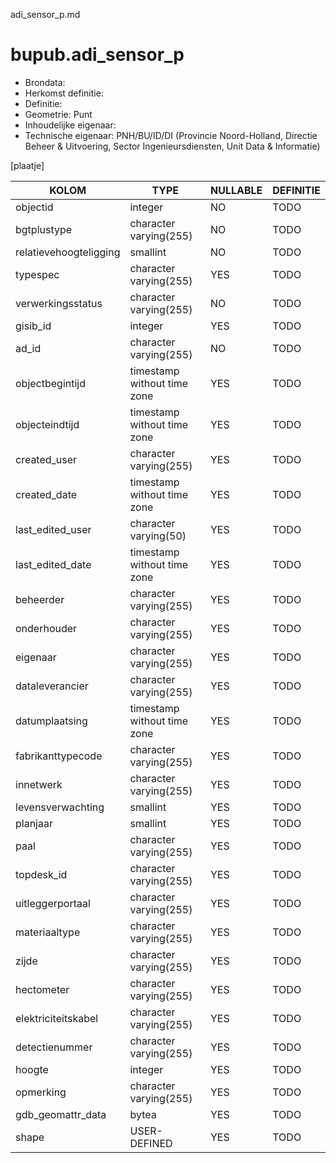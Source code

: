 adi_sensor_p.md

# bupub.adi_sensor_p


* Brondata: 
* Herkomst definitie: 
* Definitie: 
* Geometrie: Punt
* Inhoudelijke eigenaar: 
* Technische eigenaar: PNH/BU/ID/DI (Provincie Noord-Holland, Directie Beheer & Uitvoering, Sector Ingenieursdiensten, Unit Data & Informatie)

[plaatje]


|KOLOM                            |TYPE                       |NULLABLE|DEFINITIE|
|------                           |----                       |-----   |-----    |
|objectid                         |integer                    |NO      |TODO|
|bgtplustype                      |character varying(255)     |NO      |TODO|
|relatievehoogteligging           |smallint                   |NO      |TODO|
|typespec                         |character varying(255)     |YES     |TODO|
|verwerkingsstatus                |character varying(255)     |NO      |TODO|
|gisib_id                         |integer                    |YES     |TODO|
|ad_id                            |character varying(255)     |NO      |TODO|
|objectbegintijd                  |timestamp without time zone|YES     |TODO|
|objecteindtijd                   |timestamp without time zone|YES     |TODO|
|created_user                     |character varying(255)     |YES     |TODO|
|created_date                     |timestamp without time zone|YES     |TODO|
|last_edited_user                 |character varying(50)      |YES     |TODO|
|last_edited_date                 |timestamp without time zone|YES     |TODO|
|beheerder                        |character varying(255)     |YES     |TODO|
|onderhouder                      |character varying(255)     |YES     |TODO|
|eigenaar                         |character varying(255)     |YES     |TODO|
|dataleverancier                  |character varying(255)     |YES     |TODO|
|datumplaatsing                   |timestamp without time zone|YES     |TODO|
|fabrikanttypecode                |character varying(255)     |YES     |TODO|
|innetwerk                        |character varying(255)     |YES     |TODO|
|levensverwachting                |smallint                   |YES     |TODO|
|planjaar                         |smallint                   |YES     |TODO|
|paal                             |character varying(255)     |YES     |TODO|
|topdesk_id                       |character varying(255)     |YES     |TODO|
|uitleggerportaal                 |character varying(255)     |YES     |TODO|
|materiaaltype                    |character varying(255)     |YES     |TODO|
|zijde                            |character varying(255)     |YES     |TODO|
|hectometer                       |character varying(255)     |YES     |TODO|
|elektriciteitskabel              |character varying(255)     |YES     |TODO|
|detectienummer                   |character varying(255)     |YES     |TODO|
|hoogte                           |integer                    |YES     |TODO|
|opmerking                        |character varying(255)     |YES     |TODO|
|gdb_geomattr_data                |bytea                      |YES     |TODO|
|shape                            |USER-DEFINED               |YES     |TODO|

